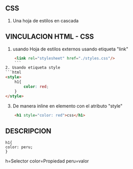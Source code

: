## CSS
1. Una hoja de estilos en cascada
## VINCULACION HTML - CSS
1. usando Hoja de estilos externos usando etiqueta "link"
```html
    <link rel="stylesheet" href="./styles.css"/>
    ```
2. Usando etiqueta style
```html
<style>
    h1{
        color: red;
    }
</style>
```
3. De manera inline en elemento con el atributo "style"
```html
    <h1 style="color: red">css</h1>
```

## DESCRIPCION

    h1{
    color: peru;
    }
h=Selector
color=Propiedad
peru=valor
